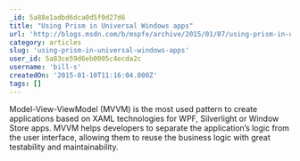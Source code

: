 ```yaml
---
_id: 5a88e1adbd6dca0d5f0d27d6
title: "Using Prism in Universal Windows apps"
url: 'http://blogs.msdn.com/b/mspfe/archive/2015/01/07/using-prism-in-universal-windows-apps.aspx'
category: articles
slug: 'using-prism-in-universal-windows-apps'
user_id: 5a83ce59d6eb0005c4ecda2c
username: 'bill-s'
createdOn: '2015-01-10T11:16:04.000Z'
tags: []
---
```


Model-View-ViewModel (MVVM) is the most used pattern to create applications based on XAML technologies for WPF, Silverlight or Window Store apps. MVVM helps developers to separate the application’s logic from the user interface, allowing them to reuse the business logic with great testability and maintainability.
